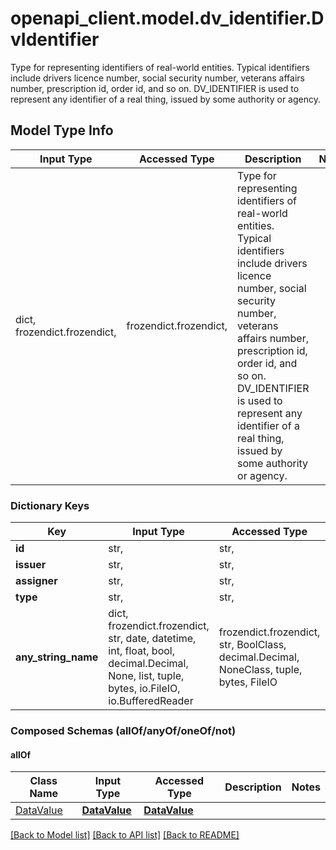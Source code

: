 # openapi_client.model.dv_identifier.DvIdentifier

Type for representing identifiers of real-world entities. Typical identifiers include drivers licence number, social security number, veterans affairs number, prescription id, order id, and so on.  DV_IDENTIFIER is used to represent any identifier of a real thing, issued by some authority or agency. 

## Model Type Info
Input Type | Accessed Type | Description | Notes
------------ | ------------- | ------------- | -------------
dict, frozendict.frozendict,  | frozendict.frozendict,  | Type for representing identifiers of real-world entities. Typical identifiers include drivers licence number, social security number, veterans affairs number, prescription id, order id, and so on.  DV_IDENTIFIER is used to represent any identifier of a real thing, issued by some authority or agency.  | 

### Dictionary Keys
Key | Input Type | Accessed Type | Description | Notes
------------ | ------------- | ------------- | ------------- | -------------
**id** | str,  | str,  |  | 
**issuer** | str,  | str,  |  | [optional] 
**assigner** | str,  | str,  |  | [optional] 
**type** | str,  | str,  |  | [optional] 
**any_string_name** | dict, frozendict.frozendict, str, date, datetime, int, float, bool, decimal.Decimal, None, list, tuple, bytes, io.FileIO, io.BufferedReader | frozendict.frozendict, str, BoolClass, decimal.Decimal, NoneClass, tuple, bytes, FileIO | any string name can be used but the value must be the correct type | [optional]

### Composed Schemas (allOf/anyOf/oneOf/not)
#### allOf
Class Name | Input Type | Accessed Type | Description | Notes
------------- | ------------- | ------------- | ------------- | -------------
[DataValue](DataValue.md) | [**DataValue**](DataValue.md) | [**DataValue**](DataValue.md) |  | 

[[Back to Model list]](../../README.md#documentation-for-models) [[Back to API list]](../../README.md#documentation-for-api-endpoints) [[Back to README]](../../README.md)

